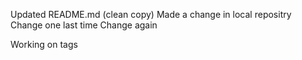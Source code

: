 Updated README.md (clean copy)
Made a change in local repositry
Change one last time
Change again

Working on tags